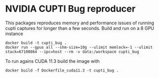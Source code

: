 # NVIDIA CUPTI Bug reproducer
This packages reproduces memory and performance issues of running cupti captures for longer than a few seconds.
Build and run on a 8 GPU instance
```
docker build -t cupti_bug .
docker run --gpus all --shm-size=10g --ulimit memlock=-1 --ulimit stack=67108864 --ipc=host --rm -v data:/workspace cupti_bug
```
To run agains CUDA 11.3 build the image with
```
docker build -f Dockerfile_cuda11.3 -t cupti_bug .
```
